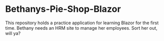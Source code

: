 # Bethanys-Pie-Shop-Blazor
This repository holds a practice application for learning Blazor for the first time. Bethany needs an HRM site to manage her employees. Sort her out, will ya?

